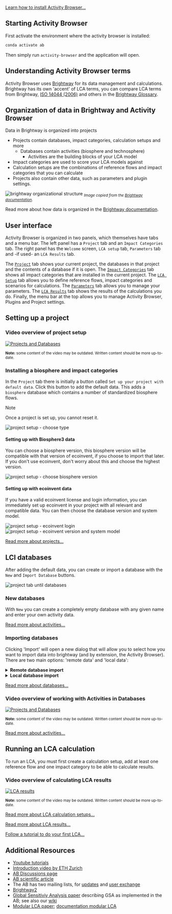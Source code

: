 [Learn how to install Activity Browser...](Installation-Guide)

## Starting Activity Browser
First activate the environment where the activity browser is installed:

```bash
conda activate ab
```

Then simply run `activity-browser` and the application will open.

## Understanding Activity Browser terms
Activity Browser uses [Brightway](https://docs.brightway.dev/en/latest/) for its data management and calculations. 
Brightway has its own 'accent' of LCA terms,
you can compare LCA terms from Brightway, [ISO 14044 (2006)](https://www.iso.org/standard/38498.html) and others in the
[Brightway Glossary](https://docs.brightway.dev/en/latest/content/overview/glossary.html).

## Organization of data in Brightway and Activity Browser
Data in Brightway is organized into projects
- Projects contain databases, impact categories, calculation setups and more
  - Databases contain activities (biosphere and technosphere)
    - Activities are the building blocks of your LCA model 
- Impact categories are used to score your LCA models against
- Calculation setups are the combinations of reference flows and impact categories that you can calculate
- Projects also contain other data, such as parameters and plugin settings.

![brightway organizational structure](./assets/brightway_org-scheme.png)
<sub>
_Image copied from the
[Brightway documentation](https://docs.brightway.dev/en/latest/content/theory/structure.html#brightway-objects)._
</sub>

Read more about how data is organized in the 
[Brightway documentation](https://docs.brightway.dev/en/latest/content/theory/structure.html#brightway-objects).

## User interface
Activity Browser is organized in two panels, which themselves have tabs and a menu bar. 
The left panel has a `Project` tab and an `Impact Categories` tab.
The right panel has the `Welcome` screen, `LCA setup` tab, `Parameters` tab and -if used- an `LCA Results` tab.

The [`Project`](Projects) tab shows your current project, the databases in that project and the contents of a database if it is open.
The [`Impact Categories`](Impact-Categories) tab shows all impact categories that are installed in the current project.
The [`LCA Setup`](LCA-Calculation-Setups) tab allows you to define reference flows, impact categories and scenarios for calculations.
The [`Parameters`](Parameters) tab allows you to manage your parameters.
The [`LCA Results`](LCA-Results) tab shows the results of the calculations you do.
Finally, the menu bar at the top allows you to manage Activity Browser, Plugins and Project settings.

## Setting up a project

### Video overview of project setup

[![Projects and Databases](https://img.youtube.com/vi/qWzaQjAf8ZU/hqdefault.jpg)](https://www.youtube.com/watch?v=qWzaQjAf8ZU)

<sub>
<b>Note:</b> some content of the video may be outdated. Written content should be more up-to-date.
</sub>

### Installing a biosphere and impact categories
In the `Project` tab there is initially a button called `Set up your project with default data`. 
Click this button to add the default data. 
This adds a `biosphere` database which contains a number of standardized biosphere flows.

> [!NOTE]
> Once a project is set up, you cannot reset it.

![project setup - choose type](./assets/project_setup_dialog_choose_type.png)

#### Setting up with Biosphere3 data
You can choose a biosphere version, this biosphere version will be compatible with that version of ecoinvent, 
if you choose to import that later.
If you don't use ecoinvent, don't worry about this and choose the highest version.

![project setup - choose biosphere version](./assets/project_setup_dialog_bio_vsn.png)

#### Setting up with ecoinvent data
If you have a valid ecoinvent license and login information, you can immediately set up ecoinvent in your project with all 
relevant and compatible data. 
You can then choose the database version and system model.

![project setup - ecoinvent login](./assets/project_setup_dialog_ei_login.png) 
![project setup - ecoinvent version and system model](./assets/project_setup_dialog_ei_vsn_and_model.png)

[Read more about projects...](Projects)

## LCI databases
After adding the default data, you can create or import a database with the `New` and `Import Database` buttons.

![project tab until databases](./assets/project_tab_until_databases.png)

### New databases
With `New` you can create a completely empty database with any given name and
enter your own activity data.

[Read more about activities...](Activities)

### Importing databases
Clicking 'Import' will open a new dialog that will allow you to select how you want to import data into brightway 
(and by extension, the Activity Browser).
There are two main options: 'remote data' and 'local data':

<details><summary><b>Remote database import</b></summary>

We currently support 2 remote databases, Ecoinvent and Forwast:

#### Importing Ecoinvent
[**Ecoinvent**](https://ecoinvent.org/) is a paid database you can install directly in Activity Browser if you have a 
valid ecoinvent license and login information.

#### Importing Forwast
[**Forwast**](http://forwast.brgm.fr/) is a free database you can install directly in Activity Browser.
___
</details>

<details><summary><b>Local database import</b></summary>

We support various local import methods
- Local 7z-archive of ecospold2 files
- Local directory of ecospold2 files
- Local Excel file
- Local Brightway database file
___
</details>

[Read more about databases...](Databases)

### Video overview of working with Activities in Databases

[![Projects and Databases](https://img.youtube.com/vi/2rmydYdscJY/hqdefault.jpg)](https://www.youtube.com/watch?v=2rmydYdscJY)

<sub>
<b>Note:</b> some content of the video may be outdated. Written content should be more up-to-date.
</sub>

[Read more about activities...](Activities)

## Running an LCA calculation
To run an LCA, you must first create a calculation setup, add at least one reference flow and one impact category 
to be able to calculate results.

### Video overview of calculating LCA results

[![LCA results](https://img.youtube.com/vi/J94UehVQM-Q/hqdefault.jpg)](https://www.youtube.com/watch?v=J94UehVQM-Q)

<sub>
<b>Note:</b> some content of the video may be outdated. Written content should be more up-to-date.
</sub>

[Read more about LCA calculation setups...](LCA-Calculation-Setups)

[Read more about LCA results...](LCA-Results)

[Follow a tutorial to do your first LCA...](Tutorials#your-first-lca)

## Additional Resources
- [Youtube tutorials](https://www.youtube.com/channel/UCsyySKrzEMsRFsWW1Oz-6aA/)
- [Introduction video by ETH Zurich](https://www.youtube.com/watch?v=j3uLptvsxeA)
- [AB Discussions page](https://github.com/LCA-ActivityBrowser/activity-browser/discussions)
- [AB scientific article](https://doi.org/10.1016/j.simpa.2019.100012)
- The AB has two mailing lists, for [updates](https://brightway.groups.io/g/AB-updates) and [user exchange](https://brightway.groups.io/g/AB-discussion)
- [Brightway2](https://brightway.dev/)
- [Global Sensitiviy Analysis paper](https://onlinelibrary.wiley.com/doi/10.1111/jiec.13194) describing GSA as implemented in the AB; see also our [wiki](https://github.com/LCA-ActivityBrowser/activity-browser/wiki/Global-Sensitivity-Analysis)
- [Modular LCA paper](https://link.springer.com/article/10.1007/s11367-015-1015-3); [documentation modular LCA](http://activity-browser.readthedocs.io/en/latest/index.html)
